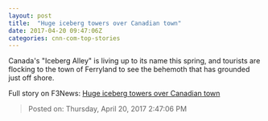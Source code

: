 ```yaml
---
layout: post
title:  "Huge iceberg towers over Canadian town"
date: 2017-04-20 09:47:06Z
categories: cnn-com-top-stories
---
```


Canada's "Iceberg Alley" is living up to its name this spring, and tourists are flocking to the town of Ferryland to see the behemoth that has grounded just off shore.


Full story on F3News: [Huge iceberg towers over Canadian town](http://www.f3nws.com/n/gvqgFG)

> Posted on: Thursday, April 20, 2017 2:47:06 PM
